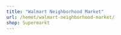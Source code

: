 ```yaml
---
title: "Walmart Neighborhood Market"
url: /hemet/walmart-neighborhood-market/
shop: Supermarkt
---
```

